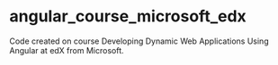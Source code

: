 # angular_course_microsoft_edx
Code created on course Developing Dynamic Web Applications Using Angular at edX from Microsoft.
